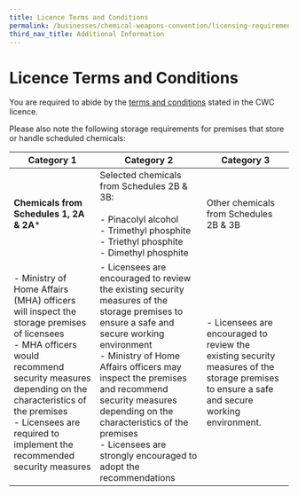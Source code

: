 ```yaml
---
title: Licence Terms and Conditions
permalink: /businesses/chemical-weapons-convention/licensing-requirements/licence-tc/
third_nav_title: Additional Information
---
```


# Licence Terms and Conditions

You are required to abide by the [terms and conditions](/files/businesses/terms-and-conditions-of-the-nacwc-licence.pdf) stated in the CWC licence.

Please also note the following storage requirements for premises that store or handle scheduled chemicals:

| **Category 1** | **Category 2** | **Category 3** |
|--|--|--|
| **Chemicals from Schedules 1, 2A & 2A*** | Selected chemicals from Schedules 2B & 3B: <br><br> -   Pinacolyl alcohol <Br> -   Trimethyl phosphite <br> -   Triethyl phosphite <br> -   Dimethyl phosphite | Other chemicals from Schedules 2B & 3B |
| -   Ministry of Home Affairs (MHA) officers will inspect the storage premises of licensees <br> -   MHA officers would recommend security measures depending on the characteristics of the premises <br> -   Licensees are required to implement the recommended security measures | -   Licensees are encouraged to review the existing security measures of the storage premises to ensure a safe and secure working environment <br> -   Ministry of Home Affairs officers may inspect the premises and recommend security measures depending on the characteristics of the premises <br> -   Licensees are strongly encouraged to adopt the recommendations | - Licensees are encouraged to review the existing security measures of the storage premises to ensure a safe and secure working environment. |
